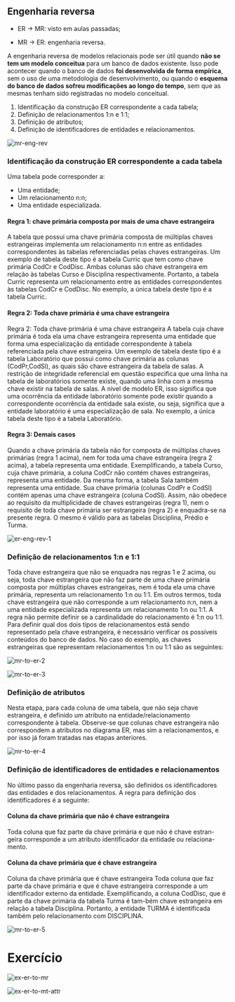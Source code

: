 ## Engenharia reversa

* ER → MR: visto em aulas passadas;

* MR → ER: engenharia reversa.

A engenharia reversa de modelos relacionais pode ser útil quando **não se tem um
modelo conceitua** para um banco de dados existente. Isso pode acontecer quando o
banco de dados **foi desenvolvida de forma empírica**, sem o uso de uma metodologia
de desenvolvimento, ou quando o **esquema do banco de dados sofreu modificações ao
longo do tempo**, sem que as mesmas tenham sido registradas no modelo conceitual.

1. Identificação da construção ER correspondente a cada tabela;
2. Definição de relacionamentos 1:n e 1:1;
3. Definição de atributos;
4. Definição de identificadores de entidades e relacionamentos.


![mr-eng-rev](../images/mr/mr-eng-rev.png)

### Identificação da construção ER correspondente a cada tabela

Uma tabela pode corresponder a:

* Uma entidade;
* Um relacionamento n:n;
* Uma entidade especializada.

#### Regra 1: chave primária composta por mais de uma chave estrangeira

A tabela que possui uma chave primária composta de múltiplas chaves estrangeiras
implementa um relacionamento n:n entre as entidades correspondentes às tabelas
referenciadas pelas chaves estrangeiras. Um exemplo de tabela deste tipo é a tabela
Curric que tem como chave primária CodCr e CodDisc. Ambas colunas são chave estrangeira
em relação às tabelas Curso e Disciplina respectivamente. Portanto, a tabela Curric
representa um relacionamento entre as entidades correspondentes às tabelas CodCr e
CodDisc. No exemplo, a única tabela deste tipo é a tabela Curric.

#### Regra 2: Toda chave primária é uma chave estrangeira

Regra 2: Toda chave primária é uma chave estrangeira A tabela cuja chave primária
é toda ela uma chave estrangeira representa uma entidade que forma uma especialização
da entidade correspondente à tabela referenciada pela chave estrangeira. Um exemplo
de tabela deste tipo é a tabela Laboratório que possui como chave primária as colunas
(CodPr,CodSl), as quais são chave estrangeira da tabela de salas. A restrição de
integridade referencial em questão especifica que uma linha na tabela de laboratórios
somente existe, quando uma linha com a mesma chave existir na tabela de salas. A
nível de modelo ER, isso significa que uma ocorrência da entidade laboratório somente
pode existir quando a correspondente ocorrência da entidade sala existe, ou seja,
significa que a entidade laboratório é uma especialização de sala. No exemplo, a
única tabela deste tipo é a tabela Laboratório.

#### Regra 3: Demais casos

Quando a chave primária da tabela não for composta de múltiplas chaves primárias
(regra 1 acima), nem for toda uma chave estrangeira (regra 2 acima), a tabela
representa uma entidade. Exemplificando, a tabela Curso, cuja chave primária, a
coluna CodCr não contém chaves estrangeiras, representa uma entidade. Da mesma
forma, a tabela Sala também representa uma entidade. Sua chave primária (colunas
CodPr e CodSl) contém apenas uma chave estrangeira (coluna CodSl). Assim, não obedece
ao requisito da multiplicidade de chaves estrangeiras (regra 1), nem o requisito de
toda chave primária ser estrangeira (regra 2) e enquadra-se na presente regra. O
mesmo é válido para as tabelas Disciplina, Prédio e Turma.

![er-eng-rev-1](../images/mr/er-eng-rev-1.png)


### Definição de relacionamentos 1:n e 1:1

Toda chave estrangeira que não se enquadra nas regras 1 e 2 acima, ou seja,
toda chave estrangeira que não faz parte de uma chave primária composta
por múltiplas chaves estrangeiras, nem é toda ela uma chave primária, representa um
relacionamento 1:n ou 1:1. Em outros termos, toda chave estrangeira que não corresponde
a um relacionamento n:n, nem a uma entidade especializada representa um relacionamento
1:n ou 1:1. A regra não permite definir se a cardinalidade do relacionamento é 1:n
ou 1:1. Para definir qual dos dois tipos de relacionamentos está sendo representado
pela chave estrangeira, é necessário verificar os possíveis conteúdos do banco de dados.
No caso do exemplo, as chaves estrangeiras que representam relacionamentos 1:n ou 1:1
são as seguintes:

![mr-to-er-2](../images/mr/mr-to-er-2.png)


![mr-to-er-3](../images/mr/mr-to-er-3.png)

### Definição de atributos

Nesta etapa, para cada coluna de uma tabela, que não seja chave estrangeira,
é definido um atributo na entidade/relacionamento correspondente à tabela.
Observe-se que colunas chave estrangeira não correspondem a atributos no diagrama
ER, mas sim a relacionamentos, e por isso já foram tratadas nas etapas anteriores.

![mr-to-er-4](../images/mr/mr-to-er-4.png)


### Definição de identificadores de entidades e relacionamentos

No último passo da engenharia reversa, são definidos os identificadores das
entidades e dos relacionamentos. A regra para definição dos identificadores é
a seguinte:

#### Coluna da chave primária que não é chave estrangeira

Toda coluna que faz parte da chave primária e que não é chave estran-
geira corresponde a um atributo identificador da entidade ou relaciona-
mento.

#### Coluna da chave primária que é chave estrangeira

Coluna da chave primária que é chave estrangeira Toda coluna que faz parte da
chave primária e que é chave estrangeira corresponde a um identificador externo da
entidade. Exemplificando, a coluna CodDisc, que é parte da chave primária da tabela
Turma é tam-bém chave estrangeira em relação a tabela Disciplina. Portanto, a entidade
TURMA é identificada também pelo relacionamento com DISCIPLINA.

![mr-to-er-5](../images/mr/mr-to-er-5.png)


# Exercício


![ex-er-to-mr](../images/mr/ex-er-to-mr.png)

![ex-er-to-mt-attr](../images/mr/ex-er-to-mt-attr.png)
